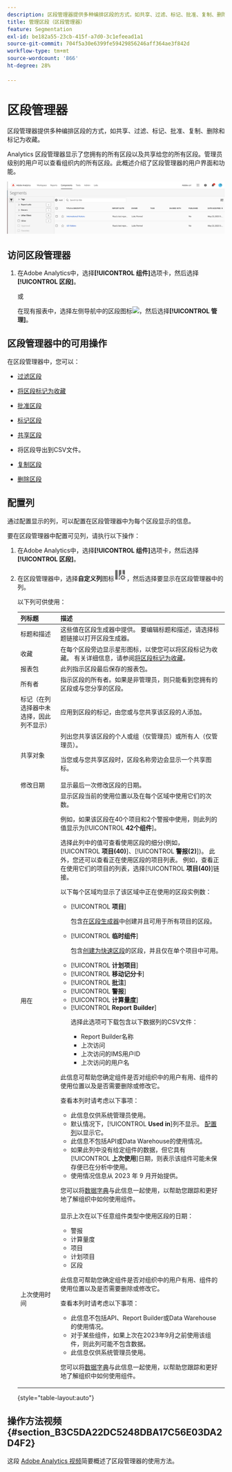 ```yaml
---
description: 区段管理器提供多种编排区段的方式，如共享、过滤、标记、批准、复制、删除和标记为收藏。
title: 管理区段（区段管理器）
feature: Segmentation
exl-id: be182a55-23cb-415f-a7d0-3c1efeead1a1
source-git-commit: 704f5a30e6399fe59429856246aff364ae3f842d
workflow-type: tm+mt
source-wordcount: '866'
ht-degree: 28%

---
```


# 区段管理器

区段管理器提供多种编排区段的方式，如共享、过滤、标记、批准、复制、删除和标记为收藏。

Analytics 区段管理器显示了您拥有的所有区段以及共享给您的所有区段。管理员级别的用户可以查看组织内的所有区段。此概述介绍了区段管理器的用户界面和功能。

![区段管理器](assets/segments-manager.png)

## 访问区段管理器

1. 在Adobe Analytics中，选择&#x200B;**[!UICONTROL 组件]**&#x200B;选项卡，然后选择&#x200B;**[!UICONTROL 区段]**。

   或

   在现有报表中，选择左侧导航中的区段图标![](https://spectrum.adobe.com/static/icons/workflow_18/Smock_Segmentation_18_N.svg)，然后选择&#x200B;**[!UICONTROL 管理]**。

## 区段管理器中的可用操作

在区段管理器中，您可以：

* [过滤区段](/help/components/segmentation/segmentation-workflow/t-seg-filter.md)

* [将区段标记为收藏](/help/components/segmentation/segmentation-workflow/t-seg-favorite.md)

* [批准区段](/help/components/segmentation/segmentation-workflow/seg-approve.md)

* [标记区段](/help/components/segmentation/segmentation-workflow/seg-tag.md)

* [共享区段](/help/components/segmentation/segmentation-workflow/t-seg-share.md)

* 将区段导出到CSV文件。

* [复制区段](/help/components/segmentation/segmentation-workflow/seg-copy.md)

* [删除区段](/help/components/segmentation/segmentation-workflow/seg-delete.md)

## 配置列

通过配置显示的列，可以配置在区段管理器中为每个区段显示的信息。

要在区段管理器中配置可见列，请执行以下操作：

1. 在Adobe Analytics中，选择&#x200B;**[!UICONTROL 组件]**&#x200B;选项卡，然后选择&#x200B;**[!UICONTROL 区段]**。

1. 在区段管理器中，选择&#x200B;**自定义列**&#x200B;图标![自定义列图标](assets/customize-columns-icon.png)，然后选择要显示在区段管理器中的列。

   以下列可供使用：

   | 列标题 | 描述 |
   |---|---|
   | 标题和描述 | 这些值在区段生成器中提供。 要编辑标题和描述，请选择标题链接以打开区段生成器。 |
   | 收藏 | 在每个区段旁边显示星形图标，以使您可以将区段标记为收藏。 有关详细信息，请参阅[将区段标记为收藏](/help/components/segmentation/segmentation-workflow/t-seg-favorite.md)。 |
   | 报表包 | 此列指示区段最后保存的报表包。 |
   | 所有者 | 指示区段的所有者。如果是非管理员，则只能看到您拥有的区段或与您分享的区段。 |
   | 标记（在列选择器中未选择，因此列不显示） | 应用到区段的标记，由您或与您共享该区段的人添加。 |
   | 共享对象 | 列出您共享该区段的个人或组（仅管理员）或所有人（仅管理员）。 <p>当您或与您共享区段时，区段名称旁边会显示一个共享图标。</p> |
   | 修改日期 | 显示最后一次修改区段的日期。 |
   | 用在 | 显示区段当前的使用位置以及在每个区域中使用它们的次数。 <p>例如，如果该区段在40个项目和2个警报中使用，则此列的值显示为&#x200B;[!UICONTROL **42个组件**]。</p> <p>选择此列中的值可查看使用区段的细分(例如，[!UICONTROL **项目(40)**]、[!UICONTROL **警报(2)**])。 此外，您还可以查看正在使用区段的项目列表。 例如，查看正在使用它们的项目的列表，选择&#x200B;[!UICONTROL **项目(40)**]&#x200B;链接。</p><p>以下每个区域均显示了该区域中正在使用的区段实例数：</p>  <ul><li>[!UICONTROL **项目**]<p>包含[在区段生成器](/help/components/segmentation/segmentation-workflow/seg-build.md)中创建并且可用于所有项目的区段。</p></li><li>[!UICONTROL **临时组件**]<p>包含[创建为快速区段](/help/analyze/analysis-workspace/components/segments/quick-segments.md)的区段，并且仅在单个项目中可用。</p></li><li>[!UICONTROL **计划项目**]</li><li>[!UICONTROL **移动记分卡**]</li><li>[!UICONTROL **批注**]</li><li>[!UICONTROL **警报**]</li><li>[!UICONTROL **计算量度**]</li><li>[!UICONTROL **Report Builder**]<p>选择此选项可下载包含以下数据列的CSV文件：</p><ul><li>Report Builder名称</li><li>上次访问</li><li>上次访问的IMS用户ID</li><li>上次访问的用户名</li></ul></li></ul><p>此信息可帮助您确定组件是否对组织中的用户有用、组件的使用位置以及是否需要删除或修改它。</p><p>查看本列时请考虑以下事项：</p><ul><li>此信息仅供系统管理员使用。</li><li>默认情况下，[!UICONTROL **Used in**]&#x200B;列不显示。 [配置列](#configure-columns)以显示它。</li><li>此信息不包括API或Data Warehouse的使用情况。</li><li>如果此列中没有给定组件的数据，但它具有&#x200B;[!UICONTROL **上次使用**]&#x200B;日期，则表示该组件可能未保存便已在分析中使用。</li><li>使用情况信息从 2023 年 9 月开始提供。</li></ul><p>您可以将[数据字典](/help/analyze/analysis-workspace/components/data-dictionary/data-dictionary-overview.md)与此信息一起使用，以帮助您跟踪和更好地了解组织中如何使用组件。</p> |
   | 上次使用时间 | 显示上次在以下任意组件类型中使用区段的日期： <ul><li>警报</li><li>计算量度</li><li>项目</li><li>计划项目</li><li>区段</li></ul> <p>此信息可帮助您确定组件是否对组织中的用户有用、组件的使用位置以及是否需要删除或修改它。</p><p>查看本列时请考虑以下事项：</p><ul><li>此信息不包括API、Report Builder或Data Warehouse的使用情况。</li><li>对于某些组件，如果上次在2023年9月之前使用该组件，则此列可能不包含数据。</li><li>此信息仅供系统管理员使用。</li></ul><p>您可以将[数据字典](/help/analyze/analysis-workspace/components/data-dictionary/data-dictionary-overview.md)与此信息一起使用，以帮助您跟踪和更好地了解组织中如何使用组件。 |

   {style="table-layout:auto"}

## 操作方法视频 {#section_B3C5DA22DC5248DBA17C56E03DA2D4F2}

这段 [Adobe Analytics 视频](https://experienceleague.adobe.com/docs/analytics-learn/tutorials/components/segmentation/segment-management-and-sharing.html?lang=zh-Hans)简要概述了区段管理器的使用方法。


